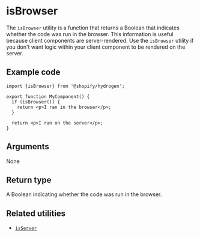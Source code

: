 # isBrowser


The `isBrowser` utility is a function that returns a Boolean that indicates whether the code was run in the browser. This information is useful because client components are server-rendered. Use the `isBrowser` utility if you don't want logic within your client component to be rendered on the server.

## Example code

```tsx
import {isBrowser} from '@shopify/hydrogen';

export function MyComponent() {
  if (isBrowser()) {
    return <p>I ran in the browser</p>;
  }

  return <p>I ran on the server</p>;
}
```

## Arguments

None

## Return type

A Boolean indicating whether the code was run in the browser.

## Related utilities

- [`isServer`](/docs/utilities/isserver)
